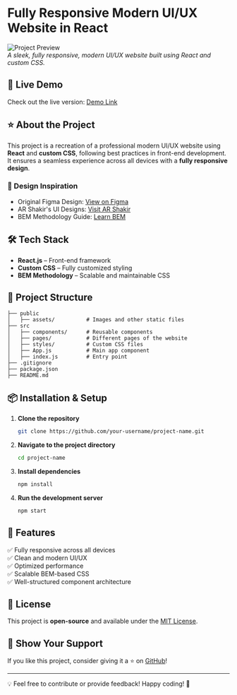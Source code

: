 # Fully Responsive Modern UI/UX Website in React

![Project Preview](assets/preview.png)  
*A sleek, fully responsive, modern UI/UX website built using React and custom CSS.*

## 🚀 Live Demo
Check out the live version: [Demo Link](https://your-demo-link.com)

## ⭐ About the Project
This project is a recreation of a professional modern UI/UX website using **React** and **custom CSS**, following best practices in front-end development. It ensures a seamless experience across all devices with a **fully responsive design**.

### 🎨 Design Inspiration
- Original Figma Design: [View on Figma](https://www.figma.com/file/lz9lLpFHMx...)
- AR Shakir's UI Designs: [Visit AR Shakir](https://www.arshakir.com)
- BEM Methodology Guide: [Learn BEM](https://sparkbox.com/foundry/bem_by_e...)

## 🛠 Tech Stack
- **React.js** – Front-end framework
- **Custom CSS** – Fully customized styling
- **BEM Methodology** – Scalable and maintainable CSS

## 📂 Project Structure
```
├── public
│   ├── assets/          # Images and other static files
├── src
│   ├── components/      # Reusable components
│   ├── pages/           # Different pages of the website
│   ├── styles/          # Custom CSS files
│   ├── App.js           # Main app component
│   ├── index.js         # Entry point
├── .gitignore
├── package.json
├── README.md
```

## 📦 Installation & Setup
1. **Clone the repository**
   ```bash
   git clone https://github.com/your-username/project-name.git
   ```
2. **Navigate to the project directory**
   ```bash
   cd project-name
   ```
3. **Install dependencies**
   ```bash
   npm install
   ```
4. **Run the development server**
   ```bash
   npm start
   ```

## 🌟 Features
✅ Fully responsive across all devices  
✅ Clean and modern UI/UX  
✅ Optimized performance  
✅ Scalable BEM-based CSS  
✅ Well-structured component architecture  

## 📜 License
This project is **open-source** and available under the [MIT License](LICENSE).

## 🙌 Show Your Support
If you like this project, consider giving it a ⭐ on [GitHub](https://github.com/your-username/project-name)!

---
💡 Feel free to contribute or provide feedback! Happy coding! 🚀

